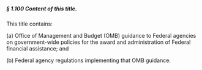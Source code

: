 ##### § 1.100 Content of this title. #####

This title contains:

(a) Office of Management and Budget (OMB) guidance to Federal agencies on government-wide policies for the award and administration of Federal financial assistance; and

(b) Federal agency regulations implementing that OMB guidance.